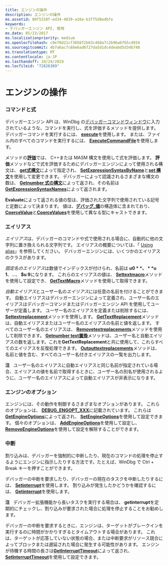 ```yaml
---
title: エンジンの操作
description: エンジンの操作
ms.assetid: 80f5320f-ed34-4839-a16e-b3ff5d8edbfe
keywords:
- デバッガーエンジン API, 使用
ms.date: 05/23/2017
ms.localizationpriority: medium
ms.openlocfilehash: c9e78d21cf3656f2b63c468a7c2b96a6f65c4934
ms.sourcegitcommit: 4b7a6ac7c68e6ad6f27da5d1dc4deabd5d34b748
ms.translationtype: MT
ms.contentlocale: ja-JP
ms.lasthandoff: 10/24/2019
ms.locfileid: "72826389"
---
```

# <a name="interacting-with-the-engine"></a>エンジンの操作


### <a name="span-idcommands_and_expressionsspanspan-idcommands_and_expressionsspancommands-and-expressions"></a><span id="commands_and_expressions"></span><span id="COMMANDS_AND_EXPRESSIONS"></span>コマンドと式

デバッガーエンジン API は、WinDbg の[デバッガーコマンドウィンドウ](the-debugger-command-window.md)に入力されているような、コマンドを実行し、式を評価するメソッドを提供します。 デバッガーコマンドを実行するには、 [**execute**](https://docs.microsoft.com/windows-hardware/drivers/ddi/dbgeng/nf-dbgeng-idebugcontrol3-execute)を使用します。 または、ファイル内のすべてのコマンドを実行するには、 [**ExecuteCommandFile**](https://docs.microsoft.com/windows-hardware/drivers/ddi/dbgeng/nf-dbgeng-idebugcontrol3-executecommandfile)を使用します。

メソッドの[**評価**](https://docs.microsoft.com/windows-hardware/drivers/ddi/dbgeng/nf-dbgeng-idebugcontrol3-evaluate)では、 C++または MASM 構文を使用して式を評価します。 **評価**メソッドなどで式を評価するためにデバッガーエンジンによって使用される構文は、 [**get式構文**](https://docs.microsoft.com/windows-hardware/drivers/ddi/dbgeng/nf-dbgeng-idebugcontrol3-getexpressionsyntax)によって指定され、 [**SetExpressionSyntaxByName**](https://docs.microsoft.com/windows-hardware/drivers/ddi/dbgeng/nf-dbgeng-idebugcontrol3-setexpressionsyntaxbyname)と[**set 構文**](https://docs.microsoft.com/windows-hardware/drivers/ddi/dbgeng/nf-dbgeng-idebugcontrol3-setexpressionsyntax)を使用して変更できます。 デバッガーによって認識されるさまざまな構文の数は、 [**Getnumber 式の構文**](https://docs.microsoft.com/windows-hardware/drivers/ddi/dbgeng/nf-dbgeng-idebugcontrol3-getnumberexpressionsyntaxes)によって返され、その名前は[**GetExpressionSyntaxNames**](https://docs.microsoft.com/windows-hardware/drivers/ddi/dbgeng/nf-dbgeng-idebugcontrol3-getexpressionsyntaxnames)によって返されます。

**Evaluate**によって返される値の型は、評価された文字列で使用されている記号と定数によって決まります。 値は、[**デバッグ\_値**](https://docs.microsoft.com/windows-hardware/drivers/ddi/dbgeng/ns-dbgeng-_debug_value)の構造体に含まれており、 [**CoerceValue**](https://docs.microsoft.com/windows-hardware/drivers/ddi/dbgeng/nf-dbgeng-idebugcontrol3-coercevalue)と[**CoerceValues**](https://docs.microsoft.com/windows-hardware/drivers/ddi/dbgeng/nf-dbgeng-idebugcontrol3-coercevalues)を使用して異なる型にキャストできます。

### <a name="span-idaliasesspanspan-idaliasesspanaliases"></a><span id="aliases"></span><span id="ALIASES"></span>エイリアス

*エイリアス*は、デバッガーのコマンドや式で使用される場合に、自動的に他の文字列に置き換えられる文字列です。 エイリアスの概要については、「 [Using alias](using-aliases.md)」を参照してください。 デバッガーエンジンには、いくつかのエイリアスのクラスがあります。

*固定名のエイリアス*は数値でインデックスが付けられ、名前は **$u 0**、 **$u 1**、...、 **$u 9**になります。 これらのエイリアスの値は、 [**Settextmacro**](https://docs.microsoft.com/windows-hardware/drivers/ddi/dbgeng/nf-dbgeng-idebugcontrol3-settextmacro)メソッドを使用して設定でき、 [**GetTextMacro**](https://docs.microsoft.com/windows-hardware/drivers/ddi/dbgeng/nf-dbgeng-idebugcontrol3-gettextmacro)メソッドを使用して取得できます。

*自動エイリアス*とユーザー名の*エイリアス*には任意の名前を付けることができます。 自動エイリアスはデバッガーエンジンによって定義され、ユーザー名のエイリアスはデバッガーコマンドまたはデバッガーエンジン API を使用してユーザーが定義します。 ユーザー名のエイリアスを定義または削除するには、 [**Settextreplacement**](https://docs.microsoft.com/windows-hardware/drivers/ddi/dbgeng/nf-dbgeng-idebugcontrol3-settextreplacement)メソッドを使用します。 [**GetTextReplacement**](https://docs.microsoft.com/windows-hardware/drivers/ddi/dbgeng/nf-dbgeng-idebugcontrol3-gettextreplacement)メソッドは、自動エイリアスまたはユーザー名のエイリアスの名前と値を返します。 すべてのユーザー名のエイリアスは、 [**Removetextreplacements**](https://docs.microsoft.com/windows-hardware/drivers/ddi/dbgeng/nf-dbgeng-idebugcontrol3-removetextreplacements)メソッドを使用して削除できます。 [**Getnumber text置換**](https://docs.microsoft.com/windows-hardware/drivers/ddi/dbgeng/nf-dbgeng-idebugcontrol3-getnumbertextreplacements)メソッドは、ユーザー名と自動エイリアスの数を返します。これを**GetTextReplacement**と共に使用して、これらすべてのエイリアスを反復処理できます。 [**Outputtextreplacements**](https://docs.microsoft.com/windows-hardware/drivers/ddi/dbgeng/nf-dbgeng-idebugcontrol3-outputtextreplacements)メソッドは、名前と値を含む、すべてのユーザー名付きエイリアスの一覧を出力します。

**注**   ユーザー名のエイリアスに自動エイリアスと同じ名前が指定されている場合、エイリアスの値を名前で取得するときに、ユーザー名の別名が使用されるように、ユーザー名のエイリアスによって自動エイリアスが非表示になります。

 

### <a name="span-idengine_optionsspanspan-idengine_optionsspanengine-options"></a><span id="engine_options"></span><span id="ENGINE_OPTIONS"></span>エンジンのオプション

エンジンには、その動作を制御するさまざまなオプションがあります。 これらのオプションは、 [**DEBUG\_ENGOPT\_XXX**](https://docs.microsoft.com/previous-versions/ff541475(v=vs.85))に記載されています。 これらは[**GetEngineOptions**](https://docs.microsoft.com/windows-hardware/drivers/ddi/dbgeng/nf-dbgeng-idebugcontrol3-getengineoptions)によって返され、 [**SetEngineOptions**](https://docs.microsoft.com/windows-hardware/drivers/ddi/dbgeng/nf-dbgeng-idebugcontrol3-setengineoptions)を使用して設定できます。 個々のオプションは、 [**AddEngineOptions**](https://docs.microsoft.com/windows-hardware/drivers/ddi/dbgeng/nf-dbgeng-idebugcontrol3-addengineoptions)を使用して設定し、 [**RemoveEngineOptions**](https://docs.microsoft.com/windows-hardware/drivers/ddi/dbgeng/nf-dbgeng-idebugcontrol3-removeengineoptions)を使用して設定を解除することができます。

### <a name="span-idinterruptsspanspan-idinterruptsspaninterrupts"></a><span id="interrupts"></span><span id="INTERRUPTS"></span>中断

割り込みは、デバッガーを強制的に中断したり、現在のコマンドの処理を停止するようにエンジンに指示したりする方法です。たとえば、WinDbg で Ctrl + Break キーを押すことができます。

デバッガーの中断を要求したり、デバッガーの現在のタスクを中断したりするには、 [**Setinterrupt**](https://docs.microsoft.com/windows-hardware/drivers/ddi/dbgeng/nf-dbgeng-idebugcontrol3-setinterrupt)を使用します。 割り込みが発生したかどうかを確認するには、 [**Getinterrupt**](https://docs.microsoft.com/windows-hardware/drivers/ddi/dbgeng/nf-dbgeng-idebugcontrol3-getinterrupt)を使用します。

**注**   デバッガー拡張機能から長いタスクを実行する場合は、 **getinterrupt**を定期的にチェックし、割り込みが要求された場合に処理を停止することをお勧めします。

 

デバッガーの中断を要求するときに、エンジンは、ターゲットがブレークインを実行するのに時間がかかりすぎるとタイムアウトする場合があります。 これは、ターゲットが応答していない状態の場合、または中断要求がリソース競合によってブロックまたは遅延された場合に発生する可能性があります。 エンジンが待機する時間の長さは[**GetInterruptTimeout**](https://docs.microsoft.com/windows-hardware/drivers/ddi/dbgeng/nf-dbgeng-idebugcontrol3-getinterrupttimeout)によって返され、 [**SetInterruptTimeout**](https://docs.microsoft.com/windows-hardware/drivers/ddi/dbgeng/nf-dbgeng-idebugcontrol3-setinterrupttimeout)を使用して設定できます。

 

 





